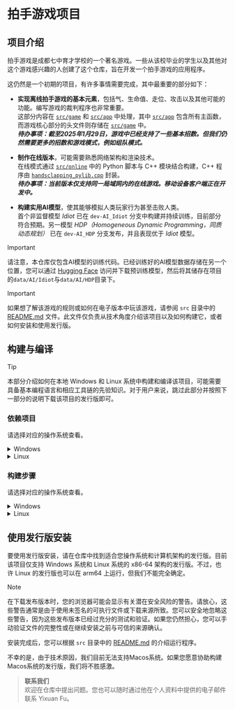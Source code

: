 # 拍手游戏项目

## 项目介绍

拍手游戏是成都七中育才学校的一个著名游戏。一些从该校毕业的学生以及其他对这个游戏感兴趣的人创建了这个仓库，旨在开发一个拍手游戏的应用程序。

这仍然是一个初期的项目，有许多事情需要完成，其中最重要的部分如下：

- **实现离线拍手游戏的基本元素**，包括气、生命值、走位、攻击以及其他可能的功能。编写游戏的裁判程序也非常重要。  
这部分内容在 [`src/game`](/src/game) 和 [`src/app`](/src/app) 中处理，其中 [`src/app`](/src/app) 包含所有主函数，而游戏核心部分的头文件则存储在 [`src/game`](/src/game) 中。  
***待办事项：截至2025年1月29日，游戏中已经支持了一些基本招数。但我们仍然需要更多的招数和游戏模式，例如组队模式。***

- **制作在线版本**，可能需要熟悉网络架构和渲染技术。  
  在线模式通过 [`src/online`](/src/online) 中的 Python 脚本与 C++ 模块结合构建，C++ 程序由 [`handsclapping_pylib.cpp`](/src/handsclapping_pylib.cpp) 封装。  
  ***待办事项：当前版本仅支持同一局域网内的在线游戏。移动设备客户端正在开发中。***

- **构建实用AI模型**，使其能够模拟人类玩家行为甚至击败人类。  
  首个非监督模型 *Idiot* 已在 `dev-AI_Idiot` 分支中构建并持续训练，目前部分符合预期。另一模型 *HDP（Homogeneous Dynamic Programming，同质动态规划）* 已在 `dev-AI_HDP` 分支发布，并且表现优于 *Idiot* 模型。

> [!IMPORTANT]
> 请注意，本仓库仅包含AI模型的训练代码。已经训练好的AI模型数据存储在另一个位置，您可以通过 [Hugging Face](https://huggingface.co/HandsClapping/HandsClappingAI) 访问并下载预训练模型，然后将其储存在项目的`data/AI/Idiot`与`data/AI/HDP`目录下。

> [!IMPORTANT]
> 如果想了解该游戏的规则或如何在电子版本中玩该游戏，请参阅 `src` 目录中的 [README.md](/src/README.md) 文件。此文件仅负责从技术角度介绍该项目以及如何构建它，或者如何安装和使用发行版。

## 构建与编译

> [!TIP]
> 本部分介绍如何在本地 Windows 和 Linux 系统中构建和编译该项目，可能需要具备基本编程语言和相应工具链的先验知识。对于用户来说，跳过此部分并按照下一部分的说明下载该项目的发行版即可。
 
### 依赖项目

请选择对应的操作系统查看。

<details>
<summary>Windows</summary>

- C++ 编译器：下载并安装 [Microsoft Visual C++](https://learn.microsoft.com/en-us/cpp/windows/latest-supported-vc-redist?view=msvc-170#latest-microsoft-visual-c-redistributable-version)。（推荐安装 [Visual Studio](https://visualstudio.microsoft.com/)，尽管它体积较大。）

- CMake：下载并安装 [CMake](https://cmake.org/download/)。

- Python3：下载并安装 [Python3](https://www.python.org/download/releases/3.0/)。  
**(在 Windows 中通过安装程序安装 Python3 时，请记得勾选“将 Python 添加到环境变量”选项。)**

- pip：在大多数情况下，安装 Python 时会自动安装 pip。您可以通过在命令行中运行 `pip --version` 来检查是否安装成功。如果未成功安装，您可以重新安装 Python3 并在安装程序中选择 pip 选项。

- pybind11：在命令行中运行 `pip install pybind11`。

- git：下载并安装 [git](https://git-scm.com/downloads/)。

- PyInstaller（如果想本地生成发行版，非必需）：在命令行中运行 `pip install pyinstaller`。

- NSIS（如果想在 Windows 中生成安装程序，非必需）：下载并安装 [NSIS](https://nsis.sourceforge.io/Download)。

</details>

<details>
<summary>Linux</summary>

- C++ 编译器：运行 `apt install g++`。

- CMake：运行 `apt install cmake`。

- Python3：运行 `apt install python3`。

- pip：在大多数情况下，安装 Python 时会自动安装 pip。您可以通过在终端中运行 `pip --version` 来检查是否安装成功。如果未成功安装，您可以运行 `apt install pip`。

- pybind11：在终端中运行 `pip install pybind11`。

- git：在终端中运行 `apt install git`。

- PyInstaller（如果想本地生成发行版，非必需）：在终端中运行 `pip install pyinstaller`。

</details>

### 构建步骤

请选择对应的操作系统查看。

<details>
<summary>Windows</summary>

1. 将仓库克隆到本地文件系统：在命令行中运行 `git clone "https://github.com/YixuanFu06/HandsClapping.git"` 或 `git clone https://gitee.com/YixuanFu06/HandsClapping.git`，也可以使用 GitHub Desktop（通常与 git 一起下载）。

2. 需要将 [`CMakeLists.txt`](/CMakeLists.txt) 中的两个路径更改为您的文件路径（请参阅注释）。您可以通过运行 `where python3` 获取 Python3 的路径，通过运行 `pip show pybind11` 查找 pybind11 的路径。

3. 在命令行中，切换到项目目录并输入以下命令：

``` powershell
> cd HandsClapping
--------------------
> mkdir build
> cd build
> cmake ..
> cd ..
> cmake --build build --config Release
```

如果您已安装 PyInstaller 并希望生成该项目的发行版，可以切换到 `release-Windows` 分支并运行

``` powershell
> cd build
--------------------
> cpack
```

4. 编译完成后，您可以在目录 `build/bin` 中找到可执行文件，并可以在 `build/bin/game` 中运行程序以离线玩拍手游戏。要启用在线模式，您需要首先启动服务器程序 ([server.py](/src/online/server.py))，然后将客户端程序 ([client.py](/src/online/client.py)) 连接到它。

有关运行程序的更多详细信息，请参阅 `src` 目录中的 [README.md](/src/README.md)。

</details>

<details>
<summary>Linux</summary>

1. 将仓库克隆到本地文件系统：运行 `git clone "https://github.com/YixuanFu06/HandsClapping.git"` 或 `git clone https://gitee.com/YixuanFu06/HandsClapping.git`。

2. 需要将 [`CMakeLists.txt`](/CMakeLists.txt) 中的两个路径更改为您的文件路径（请参阅注释）。您可以通过运行 `which python3` 获取 Python3 的路径，通过运行 `pip show pybind11` 查找 pybind11 的路径。

3. 在终端中，切换到项目目录并输入以下命令：

``` bash
$ cd HandsClapping
--------------------
$ mkdir build
$ cd build
$ cmake ..
$ make
```

如果您已安装 PyInstaller 并希望生成该项目的发行版，可以切换到 `release-Linux` 分支并运行

``` bash
$ cd build
--------------------
$ cpack
```

4. 编译完成后，您可以在目录 `build/bin` 中找到可执行文件，并可以在 `build/bin/game` 中运行程序以离线玩拍手游戏。要启用在线模式，您需要首先启动服务器程序 ([server.py](/src/online/server.py))，然后将客户端程序 ([client.py](/src/online/client.py)) 连接到它。

有关运行程序的更多详细信息，请参阅 `src` 目录中的 [README.md](/src/README.md)。

</details>

## 使用发行版安装

要使用发行版安装，请在仓库中找到适合您操作系统和计算机架构的发行版。目前该项目仅支持 Windows 系统和 Linux 系统的 x86-64 架构的发行版。不过，也许 Linux 的发行版也可以在 arm64 上运行，但我们不能完全确定。

> [!NOTE]
> 在下载发布版本时，您的浏览器可能会显示有关潜在安全风险的警告。请放心，这些警告通常是由于使用未签名的可执行文件或下载来源所致。您可以安全地忽略这些警告，因为这些发布版本已经过充分的测试和验证。如果您仍然担心，您可以手动验证文件的完整性或在继续安装之前与可信的来源确认。


安装完成后，您可以根据 `src` 目录中的 [README.md](/src/README.md) 的介绍运行程序。

不幸的是，由于技术原因，我们目前无法支持Macos系统。如果您愿意协助构建Macos系统的发行版，我们将不胜感激。

> **联系我们**  
> 欢迎在仓库中提出问题。您也可以随时通过他在个人资料中提供的电子邮件联系 Yixuan Fu。